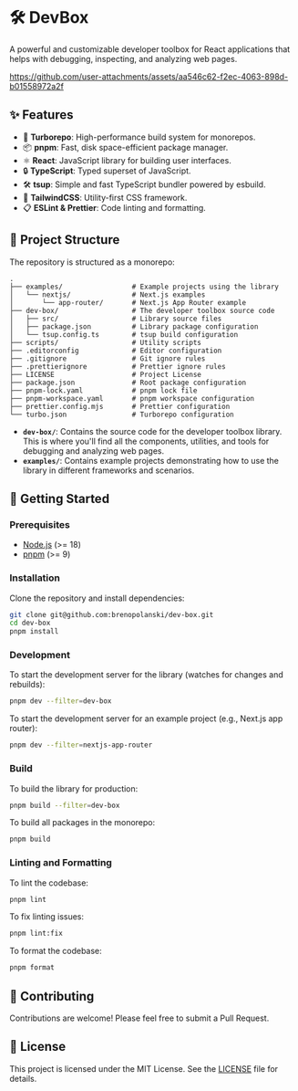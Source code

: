 # 🛠️ DevBox

A powerful and customizable developer toolbox for React applications that helps with debugging, inspecting, and analyzing web pages.

https://github.com/user-attachments/assets/aa546c62-f2ec-4063-898d-b01558972a2f

## ✨ Features

- 🚀 **Turborepo**: High-performance build system for monorepos.
- 📦 **pnpm**: Fast, disk space-efficient package manager.
- ⚛️ **React**: JavaScript library for building user interfaces.
- 🔒 **TypeScript**: Typed superset of JavaScript.
- 🛠️ **tsup**: Simple and fast TypeScript bundler powered by esbuild.
- 💅 **TailwindCSS**: Utility-first CSS framework.
- 📋 **ESLint & Prettier**: Code linting and formatting.

## 📁 Project Structure

The repository is structured as a monorepo:

```
.
├── examples/                 # Example projects using the library
│   └── nextjs/               # Next.js examples
│       └── app-router/       # Next.js App Router example
├── dev-box/                  # The developer toolbox source code
│   ├── src/                  # Library source files
│   ├── package.json          # Library package configuration
│   └── tsup.config.ts        # tsup build configuration
├── scripts/                  # Utility scripts
├── .editorconfig             # Editor configuration
├── .gitignore                # Git ignore rules
├── .prettierignore           # Prettier ignore rules
├── LICENSE                   # Project License
├── package.json              # Root package configuration
├── pnpm-lock.yaml            # pnpm lock file
├── pnpm-workspace.yaml       # pnpm workspace configuration
├── prettier.config.mjs       # Prettier configuration
└── turbo.json                # Turborepo configuration
```

- **`dev-box/`**: Contains the source code for the developer toolbox library. This is where you'll find all the components, utilities, and tools for debugging and analyzing web pages.
- **`examples/`**: Contains example projects demonstrating how to use the library in different frameworks and scenarios.

## 🚀 Getting Started

### Prerequisites

- [Node.js](https://nodejs.org/) (>= 18)
- [pnpm](https://pnpm.io/) (>= 9)

### Installation

Clone the repository and install dependencies:

```bash
git clone git@github.com:brenopolanski/dev-box.git
cd dev-box
pnpm install
```

### Development

To start the development server for the library (watches for changes and rebuilds):

```bash
pnpm dev --filter=dev-box
```

To start the development server for an example project (e.g., Next.js app router):

```bash
pnpm dev --filter=nextjs-app-router
```

### Build

To build the library for production:

```bash
pnpm build --filter=dev-box
```

To build all packages in the monorepo:

```bash
pnpm build
```

### Linting and Formatting

To lint the codebase:

```bash
pnpm lint
```

To fix linting issues:

```bash
pnpm lint:fix
```

To format the codebase:

```bash
pnpm format
```

## 🤝 Contributing

Contributions are welcome! Please feel free to submit a Pull Request.

## 📄 License

This project is licensed under the MIT License. See the [LICENSE](LICENSE) file for details.
